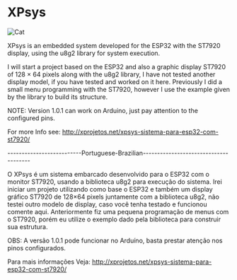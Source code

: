 # XPsys

![Cat](https://i2.wp.com/xprojetos.net/wp-content/uploads/2019/06/XPsys_Tela_Menu-Principal.jpg?w=600)

XPsys is an embedded system developed for the ESP32 with the ST7920 display, using the u8g2 library for system execution.

I will start a project based on the ESP32 and also a graphic display ST7920 of 128 × 64 pixels
along with the u8g2 library, I have not tested another display model, if you have tested and worked on it here.
Previously I did a small menu programming with the ST7920, however I use the example given by the library to
build its structure.

NOTE: Version 1.0.1 can work on Arduino, just pay attention to the configured pins.

For more Info see: http://xprojetos.net/xpsys-sistema-para-esp32-com-st7920/

--------------------------Portuguese-Brazilian--------------------------------------

O XPsys é um sistema embarcado desenvolvido para o ESP32 com o monitor ST7920, usando a biblioteca u8g2 para execução do sistema.
Irei iniciar um projeto utilizando como base o ESP32 e também um display gráfico ST7920 de 128×64 pixels 
juntamente com a biblioteca u8g2, não testei outro modelo de display, caso você tenha testado e funcionou comente aqui. 
Anteriormente fiz uma pequena programação de menus com o ST7920, porém eu utilize o exemplo dado pela biblioteca para 
construir sua estrutura.

OBS: A versão 1.0.1 pode funcionar no Arduíno, basta prestar atenção nos pinos configurados.

Para mais informações Veja: http://xprojetos.net/xpsys-sistema-para-esp32-com-st7920/
